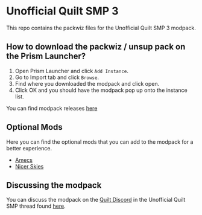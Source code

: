 # Unofficial Quilt SMP 3

This repo contains the packwiz files for the Unofficial Quilt SMP 3 modpack.

## How to download the packwiz / unsup pack on the Prism Launcher?

1. Open Prism Launcher and click `Add Instance`.
2. Go to Import tab and click `Browse`.
3. Find where you downloaded the modpack and click open.
4. Click OK and you should have the modpack pop up onto the instance list.

You can find modpack releases [here](https://github.com/woodiertexas/unofficial-quilt-smp-the-3rd/releases)

## Optional Mods

Here you can find the optional mods that you can add to the modpack for a better experience.

- [Amecs](https://modrinth.com/mod/amecs)
- [Nicer Skies](https://modrinth.com/mod/nicer-skies)

## Discussing the modpack

You can discuss the modpack on the [Quilt Discord](https://discord.quiltmc.org/) in the Unofficial Quilt SMP thread found [here](https://discord.com/channels/817576132726620200/1148057850204127337).
